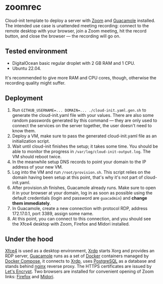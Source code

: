 # zoomrec

Cloud-init template to deploy a server with [Zoom] and [Guacamole] installed.
The intended use case is unattended meeting recording: connect to the remote
desktop with your browser, join a Zoom meeting, hit the record button, and
close the browser — the recording will go on.

## Tested environment

* DigitalOcean basic regular droplet with 2 GB RAM and 1 CPU.
* Ubuntu 22.04.

It's recommended to give more RAM and CPU cores, though, otherwise the recording
quality might suffer.

## Deployment

1. Run `GITHUB_USERNAME=... DOMAIN=... ./cloud-init.yaml.gen.sh` to generate the
   cloud-init.yaml file with your values. There are also some random passwords
   generated by this command — they are only used to connect the services on the
   server together, the user doesn't need to know them.
2. Deploy a VM, make sure to pass the generated cloud-init.yaml file as an
   initialization script.
3. Wait until cloud-init finishes the setup; it takes some time. You should be
   able to monitor the progress in `/var/log/cloud-init-output.log`. The VM
   should reboot twice.
4. In the meanwhile setup DNS records to point your domain to the IP address of
   your new VM.
5. Log into the VM and run `/root/provision.sh`. This script relies on the
   domain having been setup at this point, that's why it's not part of
   cloud-init.yaml.
6. After provision.sh finishes, Guacamole already runs. Make sure to open it in
   your browser at your domain, log in as soon as possible using the default
   credentials (login and password are `guacadmin`) and **change them
   immediately**.
7. In Guacamole, create a new connection with protocol RDP, address 172.17.0.1,
   port 3389, assign some name.
8. At this point, you can connect to this connection, and you should see the
   Xfce4 desktop with Zoom, Firefox and Midori installed.

## Under the hood

[Xfce4] is used as a desktop environment, [Xrdp] starts Xorg and provides an RDP
server, [Guacamole] runs as a set of [Docker] containers managed by [Docker
Compose], it connects to [Xrdp], uses [PostgreSQL] as a database and stands
behind [nginx] reverse proxy. The HTTPS certificates are issued by [Let's
Encrypt]. Two browsers are installed for convenient opening of Zoom links:
[Firefox] and [Midori].

[Zoom]: https://zoom.us/
[Guacamole]: https://guacamole.apache.org/
[Xfce4]: https://xfce.org/
[Xrdp]: https://www.xrdp.org/
[Docker]: https://www.docker.com/
[Docker Compose]: https://docs.docker.com/compose/
[PostgreSQL]: https://www.postgresql.org/
[nginx]: https://nginx.org/
[Let's Encrypt]: https://letsencrypt.org/
[Firefox]: https://www.mozilla.org/firefox/
[Midori]: https://astian.org/midori-browser/
